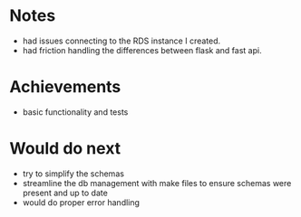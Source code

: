 # Notes

- had issues connecting to the RDS instance I created.
- had friction handling the differences between flask and fast api.

# Achievements
- basic functionality and tests

# Would do next
- try to simplify the schemas
- streamline the db management with make files to ensure schemas were present and up to date
- would do proper error handling
